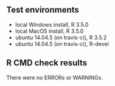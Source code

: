## Test environments
* local Windows install, R 3.5.0
* local MacOS install, R 3.5.0
* ubuntu 14.04.5 (on travis-ci), R 3.5.2
* ubuntu 14.04.5 (on travis-ci), R-devel

## R CMD check results
There were no ERRORs or WARNINGs. 